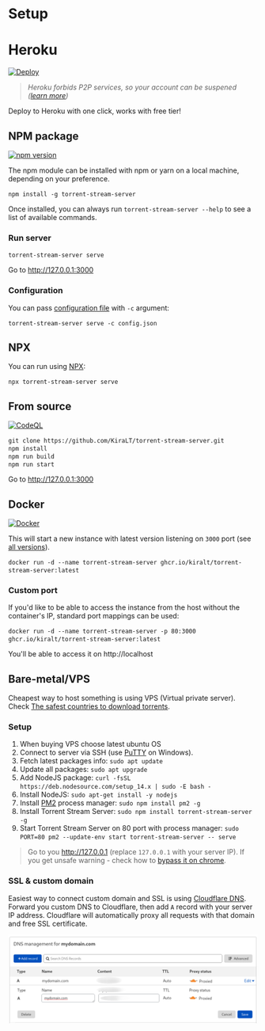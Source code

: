 # Setup

# Heroku

[![Deploy](https://www.herokucdn.com/deploy/button.svg)](https://heroku.com/deploy?template=https://github.com/KiraLT/torrent-stream-server)

> _Heroku forbids P2P services, so your account can be suspened ([learn more](https://github.com/KiraLT/torrent-stream-server/issues/32))_

Deploy to Heroku with one click, works with free tier!

## NPM package

[![npm version](https://badge.fury.io/js/torrent-stream-server.svg)](https://www.npmjs.com/package/torrent-stream-server)

The npm module can be installed with npm or yarn on a local machine, depending on your preference.

```shell
npm install -g torrent-stream-server
```

Once installed, you can always run `torrent-stream-server --help` to see a list of available commands.

### Run server

```shell
torrent-stream-server serve
```
Go to http://127.0.0.1:3000

### Configuration

You can pass [configuration file](./configuration) with `-c` argument:

```shell
torrent-stream-server serve -c config.json
```

## NPX

You can run using [NPX](https://www.npmjs.com/package/npx):

```shell
npx torrent-stream-server serve
```

## From source

[![CodeQL](https://github.com/KiraLT/torrent-stream-server/workflows/CodeQL/badge.svg?branch=master)](https://github.com/KiraLT/torrent-stream-server)

```shell
git clone https://github.com/KiraLT/torrent-stream-server.git
npm install
npm run build
npm run start
```

Go to http://127.0.0.1:3000

## Docker

[![Docker](https://github.com/KiraLT/torrent-stream-server/workflows/Docker/badge.svg?branch=master)](https://github.com/users/KiraLT/packages/container/package/torrent-stream-server)

This will start a new instance with latest version listening on `3000` port (see [all versions](https://github.com/users/KiraLT/packages/container/torrent-stream-server/versions)). 

```shell
docker run -d --name torrent-stream-server ghcr.io/kiralt/torrent-stream-server:latest
```

### Custom port

If you'd like to be able to access the instance from the host without the container's IP, standard port mappings can be used:

```shell
docker run -d --name torrent-stream-server -p 80:3000 ghcr.io/kiralt/torrent-stream-server:latest
```

You'll be able to access it on http://localhost

## Bare-metal/VPS

Cheapest way to host something is using VPS (Virtual private server). Check [The safest countries to download torrents](https://www.downloadprivacy.com/safest-countries-to-download-torrents).

### Setup

1. When buying VPS choose latest ubuntu OS
2. Connect to server via SSH (use [PuTTY](https://www.putty.org/) on Windows).
3. Fetch latest packages info: `sudo apt update`
4. Update all packages: `sudo apt upgrade`
5. Add NodeJS package: `curl -fsSL https://deb.nodesource.com/setup_14.x | sudo -E bash -`
6. Install NodeJS: `sudo apt-get install -y nodejs`
7. Install [PM2](https://www.npmjs.com/package/pm2) process manager: `sudo npm install pm2 -g`
8. Install Torrent Stream Server: `sudo npm install torrent-stream-server -g`
9. Start Torrent Stream Server on 80 port with process manager: `sudo PORT=80 pm2 --update-env start torrent-stream-server -- serve`

> Go to you http://127.0.0.1 (replace `127.0.0.1` with your server IP). If you get unsafe warning - check how to [bypass it on chrome](https://www.technipages.com/google-chrome-bypass-your-connection-is-not-private-message).

### SSL & custom domain

Easiest way to connect custom domain and SSL is using [Cloudflare DNS](https://www.cloudflare.com/dns/). Forward you custom DNS to Cloudflare, then add `A` record with your server IP address. Cloudflare will automatically proxy all requests with that domain and free SSL certificate.

![cloudflare](./images/cloudflare.png)

